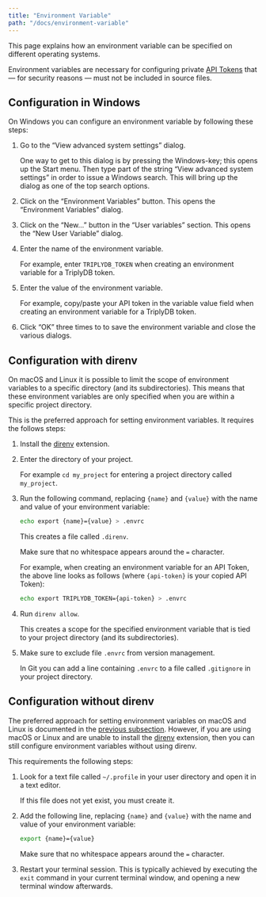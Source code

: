 ```yaml
---
title: "Environment Variable"
path: "/docs/environment-variable"
---
```


This page explains how an environment variable can be specified on different operating systems.

Environment variables are necessary for configuring private [API Tokens](api-token) that ― for security reasons ― must not be included in source files.

## Configuration in Windows

On Windows you can configure an environment variable by following these steps:

1. Go to the “View advanced system settings” dialog.

   One way to get to this dialog is by pressing the Windows-key; this opens up the Start menu.  Then type part of the string “View advanced system settings” in order to issue a Windows search.  This will bring up the dialog as one of the top search options.

2. Click on the “Environment Variables” button.  This opens the “Environment Variables” dialog.

3. Click on the “New…” button in the “User variables” section.  This opens the “New User Variable” dialog.

4. Enter the name of the environment variable.

   For example, enter `TRIPLYDB_TOKEN` when creating an environment variable for a TriplyDB token.

5. Enter the value of the environment variable.

   For example, copy/paste your API token in the variable value field when creating an environment variable for a TriplyDB token.

6. Click “OK” three times to to save the environment variable and close the various dialogs.

## Configuration with direnv

On macOS and Linux it is possible to limit the scope of environment variables to a specific directory (and its subdirectories).  This means that these environment variables are only specified when you are within a specific project directory.

This is the preferred approach for setting environment variables.  It requires the follows steps:

1. Install the [direnv](https://direnv.net) extension.

2. Enter the directory of your project.

   For example `cd my_project` for entering a project directory called `my_project`.

3. Run the following command, replacing `{name}` and `{value}` with the name and value of your environment variable:

   ```sh
   echo export {name}={value} > .envrc
   ```

   This creates a file called `.direnv`.

   Make sure that no whitespace appears around the `=` character.

   For example, when creating an environment variable for an API Token, the above line looks as follows (where `{api-token}` is your copied API Token):

   ```sh
   echo export TRIPLYDB_TOKEN={api-token} > .envrc
   ```

4. Run `direnv allow`.

   This creates a scope for the specified environment variable that is tied to your project directory (and its subdirectories).

5. Make sure to exclude file `.envrc` from version management.

   In Git you can add a line containing `.envrc` to a file called `.gitignore` in your project directory.

## Configuration without direnv

The preferred approach for setting environment variables on macOS and Linux is documented in the [previous subsection](#configuration-with-direnv).  However, if you are using macOS or Linux and are unable to install the [direnv](https://direnv.net) extension, then you can still configure environment variables without using direnv.

This requirements the following steps:

1. Look for a text file called `~/.profile` in your user directory and open it in a text editor.

   If this file does not yet exist, you must create it.

2. Add the following line, replacing `{name}` and `{value}` with the name and value of your environment variable:

   ```sh
   export {name}={value}
   ```

   Make sure that no whitespace appears around the `=` character.

3. Restart your terminal session.  This is typically achieved by executing the `exit` command in your current terminal window, and opening a new terminal window afterwards.
